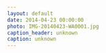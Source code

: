 ```yaml
---
layout: default
date: 2014-04-23 00:00:00
photo: IMG-20140423-WA0001.jpg
caption_header: unknown
caption: unknown
---
```

